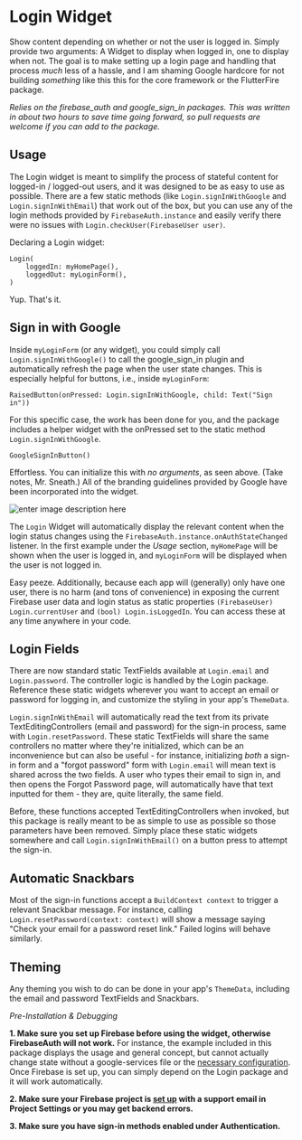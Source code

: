 
  # Login Widget  
 Show content depending on whether or not the user is logged in. Simply provide two arguments: A Widget to display when logged in, one to display when not.  The goal is to make setting up a login page and handling that process *much* less of a hassle, and I am shaming Google hardcore for not building *something* like this this for the core framework or the FlutterFire package.
  
*Relies on the firebase_auth and google_sign_in packages. This was written in about two hours to save time going forward, so pull requests are welcome if you can add to the package.*
  
## Usage  
  
The Login widget is meant to simplify the process of stateful content for logged-in / logged-out users, and it was designed to be as easy to use as possible. There are a few static methods (like `Login.signInWithGoogle` and `Login.signInWithEmail`)  that work out of the box, but you can use any of the login methods provided by `FirebaseAuth.instance` and easily verify there were no issues with `Login.checkUser(FirebaseUser user)`.  
  
Declaring a Login widget:  
```  
Login(
    loggedIn: myHomePage(), 
	loggedOut: myLoginForm(), 
)
```
Yup. That's it.  

## Sign in with Google
Inside `myLoginForm` (or any widget), you could simply call `Login.signInWithGoogle()` to call the google_sign_in plugin and automatically refresh the page when the user state changes.  This is especially helpful for buttons, i.e., inside `myLoginForm`:  
```  
RaisedButton(onPressed: Login.signInWithGoogle, child: Text("Sign in"))  
```  
For this specific case, the work has been done for you, and the package includes a helper widget with the onPressed set to the static method `Login.signInWithGoogle`. 
```
GoogleSignInButton()
```

Effortless. You can initialize this with *no arguments*, as seen above. (Take notes, Mr. Sneath.)   All of the branding guidelines provided by Google have been incorporated into the widget.

![enter image description here](https://developers.google.com/identity/images/google_button_spec.png)

The `Login` Widget will automatically display the relevant content when the login status changes using the `FirebaseAuth.instance.onAuthStateChanged` listener. In the first example under the *Usage* section, `myHomePage` will be shown when the user is logged in, and `myLoginForm` will be displayed when the user is not logged in.
  
Easy peeze. Additionally, because each app will (generally) only have one user, there is no harm (and tons of convenience) in exposing the current Firebase user data and login status as static properties `(FirebaseUser) Login.currentUser` and `(bool) Login.isLoggedIn`. You can access these at any time anywhere in your code.  

## Login Fields
There are now standard static TextFields available at `Login.email` and `Login.password`. The controller logic is handled by the Login package. Reference these static widgets wherever you want to accept an email or password for logging in, and customize the styling in your app's `ThemeData`.

`Login.signInWithEmail` will automatically read the text from its private TextEditingControllers (email and password) for the sign-in process, same with `Login.resetPassword`.  These static TextFields will share the same controllers no matter where they're initialized, which can be an inconvenience but can also be useful - for instance, initializing *both* a sign-in form and a "forgot password" form with `Login.email` will mean text is shared across the two fields. A user who types their email to sign in, and then opens the Forgot Password page, will automatically have that text inputted for them - they are, quite literally, the same field. 

Before, these functions accepted TextEditingControllers when invoked, but this package is really meant to be as simple to use as possible so those parameters have been removed.  Simply place these static widgets somewhere and call `Login.signInWithEmail()` on a button press to attempt the sign-in.

## Automatic Snackbars
Most of the sign-in functions accept a `BuildContext context` to trigger a relevant Snackbar message. For instance, calling `Login.resetPassword(context: context)` will show a message saying "Check your email for a password reset link." Failed logins will behave similarly.

## Theming
Any theming you wish to do can be done in your app's `ThemeData`, including the email and password TextFields and Snackbars.
  
*Pre-Installation & Debugging*  
  
**1. Make sure you set up Firebase before using the widget, otherwise FirebaseAuth will not work.** For instance, the example included in this package displays the usage and general concept, but cannot actually change state without a google-services file or the [necessary configuration](https://firebase.google.com/docs/flutter/setup). Once Firebase is set up, you can simply depend on the Login package and it will work automatically.  
  
**2. Make sure your Firebase project is [set up](https://console.firebase.google.com) with a support email in Project Settings or you may get backend errors.**  
  
**3. Make sure you have sign-in methods enabled under Authentication.**